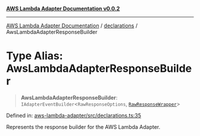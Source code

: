 [**AWS Lambda Adapter Documentation v0.0.2**](../../README.md)

***

[AWS Lambda Adapter Documentation](../../modules.md) / [declarations](../README.md) / AwsLambdaAdapterResponseBuilder

# Type Alias: AwsLambdaAdapterResponseBuilder

> **AwsLambdaAdapterResponseBuilder**: `IAdapterEventBuilder`\<`RawResponseOptions`, [`RawResponseWrapper`](../../RawResponseWrapper/classes/RawResponseWrapper.md)\>

Defined in: [aws-lambda-adapter/src/declarations.ts:35](https://github.com/stonemjs/aws-lambda-adapter/blob/b2e29f567ac56717023f9597000ee3f0d0278093/src/declarations.ts#L35)

Represents the response builder for the AWS Lambda Adapter.
